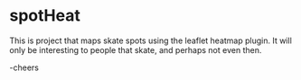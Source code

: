 # spotHeat

This is project that maps skate spots using the leaflet heatmap plugin. It will only be interesting to people that skate, and perhaps not even then.  

-cheers
